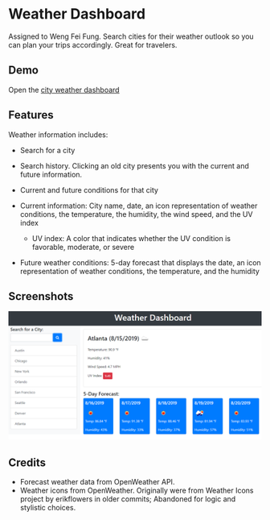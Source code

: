 Weather Dashboard
===
Assigned to Weng Fei Fung. Search cities for their weather outlook so you can plan your trips accordingly. Great for travelers.

Demo
---
Open the [city weather dashboard](https://siphon880gh.github.io/ucla-weather-dashboard/)


Features
---
Weather information includes:

- Search for a city

- Search history. Clicking an old city presents you with the current and future information.

- Current and future conditions for that city

- Current information: City name, date, an icon representation of weather conditions, the temperature, the humidity, the wind speed, and the UV index
    - UV index: A color that indicates whether the UV condition is favorable, moderate, or severe

- Future weather conditions: 5-day forecast that displays the date, an icon representation of weather conditions, the temperature, and the humidity

Screenshots
---
![Dashboard Screenshot](README/06-server-side-apis-homework-demo.png)

Credits
---
- Forecast weather data from OpenWeather API. 
- Weather icons from OpenWeather. Originally were from Weather Icons project by erikflowers in older commits; Abandoned for logic and stylistic choices.